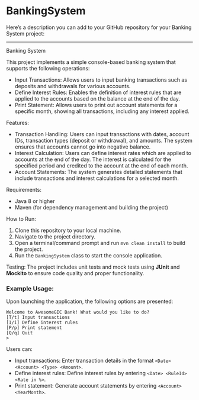 # BankingSystem
Here’s a description you can add to your GitHub repository for your Banking System project:

---

Banking System

This project implements a simple console-based banking system that supports the following operations:

- Input Transactions: Allows users to input banking transactions such as deposits and withdrawals for various accounts.
- Define Interest Rules: Enables the definition of interest rules that are applied to the accounts based on the balance at the end of the day.
- Print Statement: Allows users to print out account statements for a specific month, showing all transactions, including any interest applied.

Features:

- Transaction Handling: Users can input transactions with dates, account IDs, transaction types (deposit or withdrawal), and amounts. The system ensures that accounts cannot go into negative balance.
- Interest Calculation: Users can define interest rates which are applied to accounts at the end of the day. The interest is calculated for the specified period and credited to the account at the end of each month.
- Account Statements: The system generates detailed statements that include transactions and interest calculations for a selected month.

Requirements:
- Java 8 or higher
- Maven (for dependency management and building the project)

How to Run:

1. Clone this repository to your local machine.
2. Navigate to the project directory.
3. Open a terminal/command prompt and run `mvn clean install` to build the project.
4. Run the `BankingSystem` class to start the console application.

Testing:
The project includes unit tests and mock tests using **JUnit** and **Mockito** to ensure code quality and proper functionality.

### Example Usage:

Upon launching the application, the following options are presented:

```
Welcome to AwesomeGIC Bank! What would you like to do?
[T/t] Input transactions
[I/i] Define interest rules
[P/p] Print statement
[Q/q] Quit
>
```

Users can:
- Input transactions: Enter transaction details in the format `<Date> <Account> <Type> <Amount>`.
- Define interest rules: Define interest rules by entering `<Date> <RuleId> <Rate in %>`.
- Print statement: Generate account statements by entering `<Account> <YearMonth>`.
